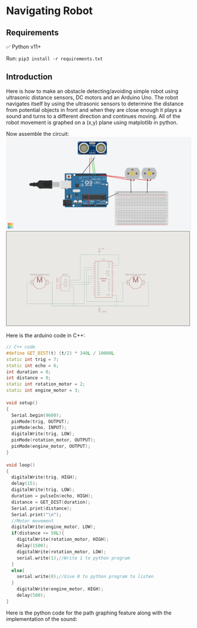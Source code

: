 # Navigating Robot 

## Requirements
✅ Python v11+  
  
Run: `pip3 install -r requirements.txt`  
   
## Introduction
Here is how to make an obstacle detecting/avoiding simple robot using ultrasonic distance sensors, DC motors and an Arduino Uno. The robot navigates itself by using the ultrasonic sensors to determine the distance from potential objects in front and when they are close enough it plays a sound and turns to a different direction and continues moving. All of the robot movement is graphed on a (x,y) plane using matplotlib in python.

Now assemble the circuit:
![](assets/circuit.png)
![](assets/schematics.png)  
  
Here is the arduino code in C++:
```cpp
// C++ code
#define GET_DIST(t) (t/2) * 340L / 10000L
static int trig = 7;
static int echo = 6;
int duration = 0;
int distance = 0;
static int rotation_motor = 2;
static int engine_motor = 3;

void setup()
{
  Serial.begin(9600);
  pinMode(trig, OUTPUT);
  pinMode(echo, INPUT);
  digitalWrite(trig, LOW);
  pinMode(rotation_motor, OUTPUT);
  pinMode(engine_motor, OUTPUT);
}

void loop()
{
  digitalWrite(trig, HIGH);
  delay(15); 
  digitalWrite(trig, LOW);
  duration = pulseIn(echo, HIGH);
  distance = GET_DIST(duration);
  Serial.print(distance);
  Serial.print("\n");
  //Motor movement
  digitalWrite(engine_motor, LOW);
  if(distance <= 50L){
  	digitalWrite(rotation_motor, HIGH);
    delay(1500);
    digitalWrite(rotation_motor, LOW);
    serial.write(1);//Write 1 to python program 
  }
  else{
    serial.write(0);//Give 0 to python program to listen
  }
    digitalWrite(engine_motor, HIGH);
  	delay(500);
}
```
Here is the python code for the path graphing feature along with the implementation of the sound:
```python

```

